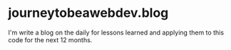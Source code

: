 # journeytobeawebdev.blog
I'm write a blog on the daily for lessons learned and applying them to this code for the next 12 months.
